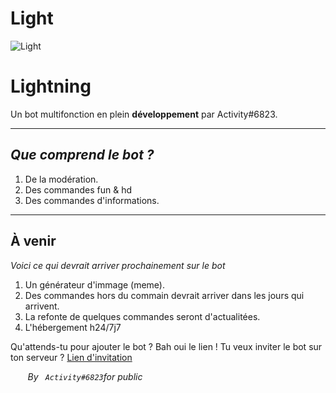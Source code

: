 # Light
![Light](https://cdn.discordapp.com/avatars/491225439294193667/b656999208579667edc901a95909cf1c.png?size=2048)

# Lightning
Un bot multifonction en plein **développement** par Activity#6823.

-----------------

*Que comprend le bot ?*
-----------------

<ol>
<li>De la modération.</li>
<li>Des commandes fun & hd</li>
<li>Des commandes d'informations.</li>
</ol>

-----------------

<h2>À venir</h2>


*Voici ce qui devrait arriver prochainement sur le bot*

<ol>
  <li>Un générateur d'immage (meme).</li>
  <li>Des commandes hors du commain devrait arriver dans les jours qui arrivent. </li>
  <li>La refonte de quelques commandes seront d'actualitées.</li>
  <li>L'hébergement h24/7j7</li>
</ol>

Qu'attends-tu pour ajouter le bot ? Bah oui le lien !
Tu veux inviter le bot sur ton serveur ? <a href="https://lc.cx/mEGL">Lien d'invitation</a> 

       *By ` Activity#6823`for public* 
   
    
